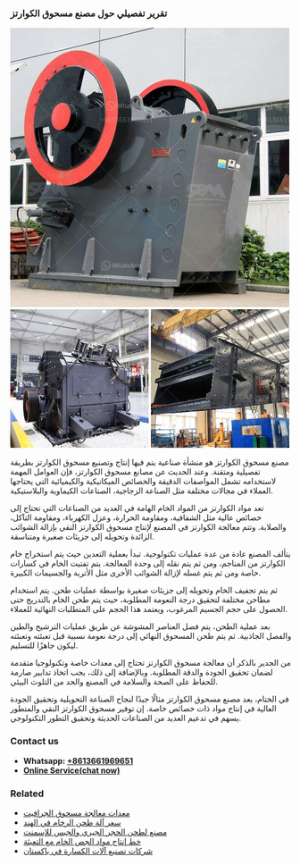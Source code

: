 <h3>تقرير تفصيلي حول مصنع مسحوق الكوارتز</h3><img src='1701850705.jpg' alt=''><p>مصنع مسحوق الكوارتز هو منشأة صناعية يتم فيها إنتاج وتصنيع مسحوق الكوارتز بطريقة تفصيلية ومتقنة. وعند الحديث عن مصانع مسحوق الكوارتز، فإن العوامل المهمة لاستخدامه تشمل المواصفات الدقيقة والخصائص الميكانيكية والكيميائية التي يحتاجها العملاء في مجالات مختلفة مثل الصناعة الزجاجية، الصناعات الكيماوية والبلاستيكية.</p><p>تعد مواد الكوارتز من المواد الخام الهامة في العديد من الصناعات التي تحتاج إلى خصائص عالية مثل الشفافية، ومقاومة الحرارة، وعزل الكهرباء، ومقاومة التآكل، والصلابة. وتتم معالجة الكوارتز في المصنع لإنتاج مسحوق الكوارتز النقي بإزالة الشوائب الزائدة وتحويله إلى جزيئات صغيرة ومتناسقة.</p><p>يتألف المصنع عادة من عدة عمليات تكنولوجية. تبدأ بعملية التعدين حيث يتم استخراج خام الكوارتز من المناجم، ومن ثم يتم نقله إلى وحدة المعالجة. يتم تفتيت الخام في كسارات خاصة ومن ثم يتم غسله لإزالة الشوائب الأخرى مثل الأتربة والجسيمات الكبيرة.</p><p>ثم يتم تجفيف الخام وتحويله إلى جزيئات صغيرة بواسطة عمليات طحن. يتم استخدام مطاحن مختلفة لتحقيق درجة النعومة المطلوبة، حيث يتم طحن الخام بالتدريج حتى الحصول على حجم الجسيم المرغوب، ويعتمد هذا الحجم على المتطلبات النهائية للعملاء.</p><p>بعد عملية الطحن، يتم فصل العناصر المشوشة عن طريق عمليات الترشيح والطين والفصل الجاذبية. ثم يتم طحن المسحوق النهائي إلى درجة نعومة نسبية قبل تعبئته وتعبئته ليكون جاهزًا للتسليم.</p><p>من الجدير بالذكر أن معالجة مسحوق الكوارتز تحتاج إلى معدات خاصة وتكنولوجيا متقدمة لضمان تحقيق الجودة والدقة المطلوبة. وبالإضافة إلى ذلك، يجب اتخاذ تدابير صارمة للحفاظ على الصحة والسلامة في المصنع والحد من التلوث البيئي.</p><p>في الختام، يعد مصنع مسحوق الكوارتز مثالًا جيدًا لنجاح الصناعة التحويلية وتحقيق الجودة العالية في إنتاج مواد ذات خصائص خاصة. إن توفير مسحوق الكوارتز النقي والمتطور يسهم في تدعيم العديد من الصناعات الحديثة وتحقيق التطور التكنولوجي.</p><h3>Contact us</h3><ul><li><strong>Whatsapp:&nbsp;<a href="https://wa.me/8613661969651">+8613661969651</a></strong></li><li><a href="https://swt.shibang-china.com/?git&amp;zhl&amp;تقرير تفصيلي حول مصنع مسحوق الكوارتز"><strong>Online Service(chat now)</strong></a></li></ul><h3>Related</h3><ul><li><a href='معدات معالجة مسحوق الجرافيت.md'>معدات معالجة مسحوق الجرافيت</a></li><li><a href='سعر آلة طحن الرخام في الهند.md'>سعر آلة طحن الرخام في الهند</a></li><li><a href='مصنع لطحن الحجر الجيري والجبس للإسمنت.md'>مصنع لطحن الحجر الجيري والجبس للإسمنت</a></li><li><a href='خط إنتاج مواد الجص الخام مع التعبئة.md'>خط إنتاج مواد الجص الخام مع التعبئة</a></li><li><a href='شركات تصنيع آلات الكسارة في باكستان.md'>شركات تصنيع آلات الكسارة في باكستان</a></li></ul>
